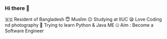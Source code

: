### Hi there 👋


🇧🇩 Resident of Bangladesh
😇 Muslim
😐 Studying at IIUC 
😪 Love Coding nd photography
🐍 Trying to learn Python & Java ME
🤐 Aim : Become a Software Engineer
